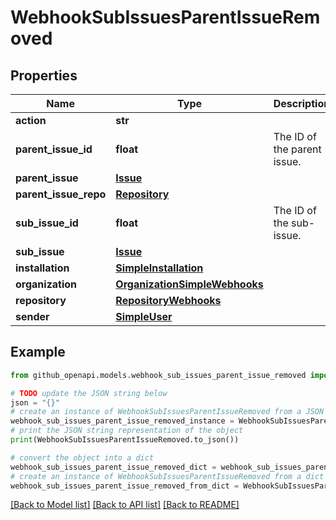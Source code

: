 # WebhookSubIssuesParentIssueRemoved


## Properties

Name | Type | Description | Notes
------------ | ------------- | ------------- | -------------
**action** | **str** |  | 
**parent_issue_id** | **float** | The ID of the parent issue. | 
**parent_issue** | [**Issue**](Issue.md) |  | 
**parent_issue_repo** | [**Repository**](Repository.md) |  | 
**sub_issue_id** | **float** | The ID of the sub-issue. | 
**sub_issue** | [**Issue**](Issue.md) |  | 
**installation** | [**SimpleInstallation**](SimpleInstallation.md) |  | [optional] 
**organization** | [**OrganizationSimpleWebhooks**](OrganizationSimpleWebhooks.md) |  | [optional] 
**repository** | [**RepositoryWebhooks**](RepositoryWebhooks.md) |  | [optional] 
**sender** | [**SimpleUser**](SimpleUser.md) |  | [optional] 

## Example

```python
from github_openapi.models.webhook_sub_issues_parent_issue_removed import WebhookSubIssuesParentIssueRemoved

# TODO update the JSON string below
json = "{}"
# create an instance of WebhookSubIssuesParentIssueRemoved from a JSON string
webhook_sub_issues_parent_issue_removed_instance = WebhookSubIssuesParentIssueRemoved.from_json(json)
# print the JSON string representation of the object
print(WebhookSubIssuesParentIssueRemoved.to_json())

# convert the object into a dict
webhook_sub_issues_parent_issue_removed_dict = webhook_sub_issues_parent_issue_removed_instance.to_dict()
# create an instance of WebhookSubIssuesParentIssueRemoved from a dict
webhook_sub_issues_parent_issue_removed_from_dict = WebhookSubIssuesParentIssueRemoved.from_dict(webhook_sub_issues_parent_issue_removed_dict)
```
[[Back to Model list]](../README.md#documentation-for-models) [[Back to API list]](../README.md#documentation-for-api-endpoints) [[Back to README]](../README.md)


